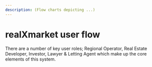 ```yaml
---
description: (Flow charts depicting ...)
---
```


# realXmarket user flow

There are a number of key user roles; Regional Operator, Real Estate Developer, Investor, Lawyer & Letting Agent which make up the core elements of this system.
